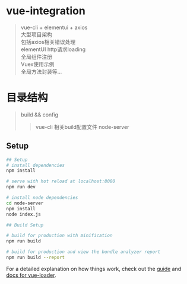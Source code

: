 # vue-integration

> vue-cli + elementui + axios</br>
  大型项目架构</br>
  包括axios相关错误处理</br>
  elementUI http请求loading</br>
  全局组件注册</br>
  Vuex使用示例</br>
  全局方法封装等...

# 目录结构

> build && config</br>
>> vue-cli 相关build配置文件
> node-server</br>


## Setup
``` bash
## Setup
# install dependencies
npm install

# serve with hot reload at localhost:8080
npm run dev

# install node dependencies
cd node-server
npm install
node index.js

## Build Setup

# build for production with minification
npm run build

# build for production and view the bundle analyzer report
npm run build --report
```

For a detailed explanation on how things work, check out the [guide](http://vuejs-templates.github.io/webpack/) and [docs for vue-loader](http://vuejs.github.io/vue-loader).
